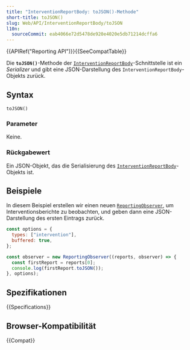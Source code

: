 ```yaml
---
title: "InterventionReportBody: toJSON()-Methode"
short-title: toJSON()
slug: Web/API/InterventionReportBody/toJSON
l10n:
  sourceCommit: eab4066e72d5478de920e4020e5db71214dcffa6
---
```


{{APIRef("Reporting API")}}{{SeeCompatTable}}

Die **`toJSON()`**-Methode der [`InterventionReportBody`](/de/docs/Web/API/InterventionReportBody)-Schnittstelle ist ein _Serializer_ und gibt eine JSON-Darstellung des `InterventionReportBody`-Objekts zurück.

## Syntax

```js-nolint
toJSON()
```

### Parameter

Keine.

### Rückgabewert

Ein JSON-Objekt, das die Serialisierung des [`InterventionReportBody`](/de/docs/Web/API/InterventionReportBody)-Objekts ist.

## Beispiele

In diesem Beispiel erstellen wir einen neuen [`ReportingObserver`](/de/docs/Web/API/ReportingObserver), um Interventionsberichte zu beobachten, und geben dann eine JSON-Darstellung des ersten Eintrags zurück.

```js
const options = {
  types: ["intervention"],
  buffered: true,
};

const observer = new ReportingObserver((reports, observer) => {
  const firstReport = reports[0];
  console.log(firstReport.toJSON());
}, options);
```

## Spezifikationen

{{Specifications}}

## Browser-Kompatibilität

{{Compat}}
